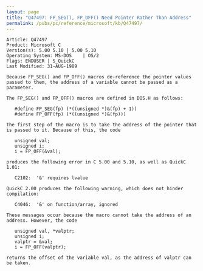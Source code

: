 ```yaml
---
layout: page
title: "Q47497: FP_SEG(), FP_OFF() Need Pointer Rather Than Address"
permalink: /pubs/pc/reference/microsoft/kb/Q47497/
---
```


	Article: Q47497
	Product: Microsoft C
	Version(s): 5.00 5.10 | 5.00 5.10
	Operating System: MS-DOS    | OS/2
	Flags: ENDUSER | S_QuickC
	Last Modified: 31-AUG-1989
	
	Because FP_SEG() and FP_OFF() macros de-reference the pointer values
	passed to them, the address of a variable cannot be passed as a
	parameter.
	
	The FP_SEG() and FP_OFF() macros are defined in DOS.H as follows:
	
	   #define FP_SEG(fp) (*((unsigned *)&(fp) + 1))
	   #define FP_OFF(fp) (*((unsigned *)&(fp)))
	
	The first step of the macro is to take the address of the pointer that
	is passed to it. Because of this, the code
	
	   unsigned val;
	   unsigned i;
	   i = FP_OFF(&val);
	
	produces the following error in C 5.00 and 5.10, as well as QuickC
	1.01:
	
	   C2102:  '&' requires lvalue
	
	QuickC 2.00 produces the following warning, which does not hinder
	compilation:
	
	   C4046:  '&' on function/array, ignored
	
	These messages occur because the macro cannot take the address of an
	address. However, the code
	
	   unsigned val, *valptr;
	   unsigned i;
	   valptr = &val;
	   i = FP_OFF(valptr);
	
	returns the offset of the variable val, as the address of valptr can
	be taken.
